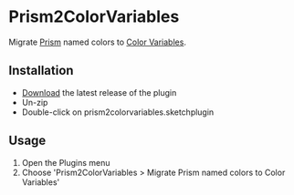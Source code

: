 # Prism2ColorVariables

Migrate [Prism](https://github.com/ment-mx/Prism) named colors to [Color Variables](https://www.sketch.com/docs/styling/#color-variables).

## Installation

- [Download](../../releases/latest/download/prism2colorvariables.sketchplugin.zip) the latest release of the plugin
- Un-zip
- Double-click on prism2colorvariables.sketchplugin

## Usage

1. Open the Plugins menu
2. Choose 'Prism2ColorVariables > Migrate Prism named colors to Color Variables'